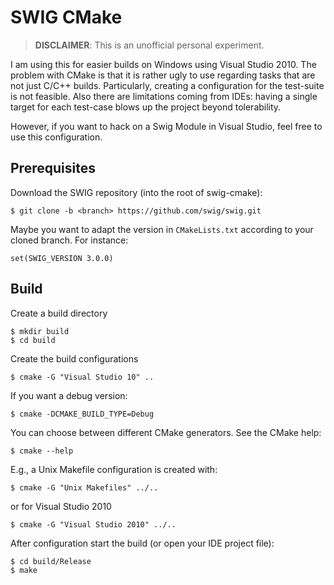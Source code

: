 SWIG CMake
==========

> **DISCLAIMER**: This is an unofficial personal experiment.

I am using this for easier builds on Windows using Visual Studio 2010.
The problem with CMake is that it is rather ugly to use regarding tasks that are not just C/C++ builds.
Particularly, creating a configuration for the test-suite is not feasible.
Also there are limitations coming from IDEs: having a single target for each test-case blows up the project
beyond tolerability.

However, if you want to hack on a Swig Module in Visual Studio, feel free to use this configuration.


Prerequisites
-------------

Download the SWIG repository (into the root of swig-cmake):

	$ git clone -b <branch> https://github.com/swig/swig.git

Maybe you want to adapt the version in `CMakeLists.txt` according to your cloned branch. For instance:

	set(SWIG_VERSION 3.0.0)


Build
-----

Create a build directory

	$ mkdir build
	$ cd build

Create the build configurations

	$ cmake -G "Visual Studio 10" ..

If you want a debug version:

	$ cmake -DCMAKE_BUILD_TYPE=Debug

You can choose between different CMake generators. See the CMake help:

	$ cmake --help

E.g., a Unix Makefile configuration is created with:

	$ cmake -G "Unix Makefiles" ../..

or for Visual Studio 2010

	$ cmake -G "Visual Studio 2010" ../..

After configuration start the build (or open your IDE project file):

	$ cd build/Release
	$ make
